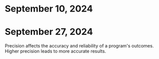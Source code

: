 # September 10, 2024
# September 27, 2024
Precision affects the accuracy and reliability of a program's outcomes. Higher precision leads to more accurate results.
